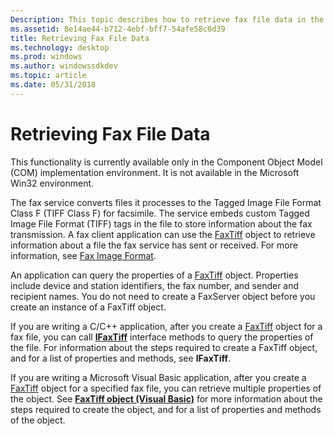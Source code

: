 ```yaml
---
Description: This topic describes how to retrieve fax file data in the Component Object Model (COM) implementation environment.
ms.assetid: 8e14ae44-b712-4ebf-bff7-54afe58c0d39
title: Retrieving Fax File Data
ms.technology: desktop
ms.prod: windows
ms.author: windowssdkdev
ms.topic: article
ms.date: 05/31/2018
---
```


# Retrieving Fax File Data

This functionality is currently available only in the Component Object Model (COM) implementation environment. It is not available in the Microsoft Win32 environment.

The fax service converts files it processes to the Tagged Image File Format Class F (TIFF Class F) for facsimile. The service embeds custom Tagged Image File Format (TIFF) tags in the file to store information about the fax transmission. A fax client application can use the [FaxTiff](-mfax-faxtiff.md) object to retrieve information about a file the fax service has sent or received. For more information, see [Fax Image Format](-mfax-fax-image-format.md).

An application can query the properties of a [FaxTiff](-mfax-faxtiff.md) object. Properties include device and station identifiers, the fax number, and sender and recipient names. You do not need to create a FaxServer object before you create an instance of a FaxTiff object.

If you are writing a C/C++ application, after you create a [FaxTiff](-mfax-faxtiff.md) object for a fax file, you can call [**IFaxTiff**](/previous-versions/windows/desktop/api/Faxcom/nn-faxcom-ifaxtiff) interface methods to query the properties of the file. For information about the steps required to create a FaxTiff object, and for a list of properties and methods, see **IFaxTiff**.

If you are writing a Microsoft Visual Basic application, after you create a [FaxTiff](-mfax-faxtiff.md) object for a specified fax file, you can retrieve multiple properties of the object. See [**FaxTiff object (Visual Basic)**](-mfax-faxtiff-object-visual-basic-.md) for more information about the steps required to create the object, and for a list of properties and methods of the object.

 

 



